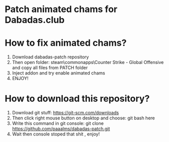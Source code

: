 # Patch animated chams for Dabadas.club

# How to fix animated chams?
1. Download dabadas-patch repository
2. Then open folder: steam\commonapps\Counter Strike - Global Offensive
and copy all files from PATCH folder
3. Inject addon and try enable animated chams
4. ENJOY!

# How to download this repository?
1. Download git stuff: https://git-scm.com/downloads
2. Then click right mouse button on desktop and choose: git bash here
3. Write this command in git console: git clone https://github.com/paaalms/dabadas-patch.git
4. Wait then console stoped that shit , enjoy!





